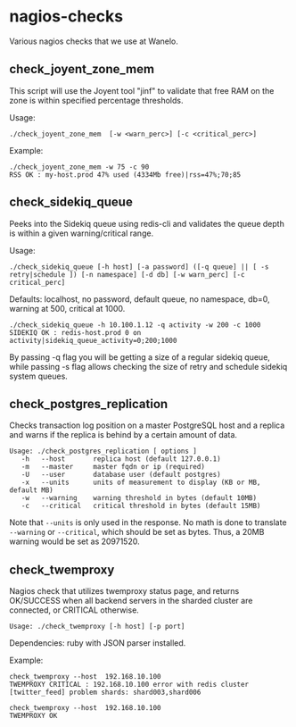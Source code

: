 nagios-checks
=============

Various nagios checks that we use at Wanelo.

check_joyent_zone_mem 
---------------------
This script will use the Joyent tool "jinf" to validate that free RAM on the zone is within specified percentage thresholds.

Usage: 
```
./check_joyent_zone_mem  [-w <warn_perc>] [-c <critical_perc>]
```

Example:
```
./check_joyent_zone_mem -w 75 -c 90 
RSS OK : my-host.prod 47% used (4334Mb free)|rss=47%;70;85
```

check_sidekiq_queue
-------------------
Peeks into the Sidekiq queue using redis-cli and validates the queue depth is within a given warning/critical range.

Usage: 
```
./check_sidekiq_queue [-h host] [-a password] ([-q queue] || [ -s retry|schedule ]) [-n namespace] [-d db] [-w warn_perc] [-c critical_perc]
```

Defaults: localhost, no password, default queue, no namespace, db=0, warning at 500, critical at 1000.

```
./check_sidekiq_queue -h 10.100.1.12 -q activity -w 200 -c 1000
SIDEKIQ OK : redis-host.prod 0 on activity|sidekiq_queue_activity=0;200;1000
```

By passing -q flag you will be getting a size of a regular sidekiq queue, while passing -s flag allows checking the size of
retry and schedule sidekiq system queues.

check_postgres_replication
--------------------------
Checks transaction log position on a master PostgreSQL host and a replica and warns if the replica
is behind by a certain amount of data.

```
Usage: ./check_postgres_replication [ options ]
   -h   --host       replica host (default 127.0.0.1)
   -m   --master     master fqdn or ip (required)
   -U   --user       database user (default postgres)
   -x   --units      units of measurement to display (KB or MB, default MB)
   -w   --warning    warning threshold in bytes (default 10MB)
   -c   --critical   critical threshold in bytes (default 15MB)
```

Note that `--units` is only used in the response. No math is done to translate `--warning` or `--critical`,
which should be set as bytes. Thus, a 20MB warning would be set as 20971520.

check_twemproxy
---------------
Nagios check that utilizes twemproxy status page, and returns OK/SUCCESS when all backend servers
in the sharded cluster are connected, or CRITICAL otherwise.

```
Usage: ./check_twemproxy [-h host] [-p port]
```

Dependencies: ruby with JSON parser installed.

Example:

```
check_twemproxy --host  192.168.10.100
TWEMPROXY CRITICAL : 192.168.10.100 error with redis cluster [twitter_feed] problem shards: shard003,shard006
```

```
check_twemproxy --host  192.168.10.100
TWEMPROXY OK
```
